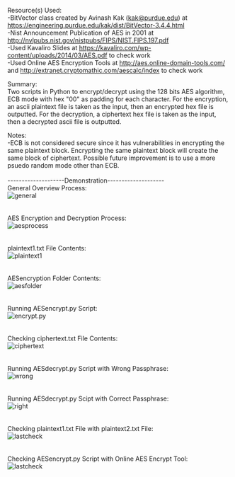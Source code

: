 
Resource(s) Used: </br>
-BitVector class created by Avinash Kak (kak@purdue.edu) at https://engineering.purdue.edu/kak/dist/BitVector-3.4.4.html </br>
-Nist Announcement Publication of AES in 2001 at http://nvlpubs.nist.gov/nistpubs/FIPS/NIST.FIPS.197.pdf </br>
-Used Kavaliro Slides at https://kavaliro.com/wp-content/uploads/2014/03/AES.pdf to check work </br>
-Used Online AES Encryption Tools at http://aes.online-domain-tools.com/ and http://extranet.cryptomathic.com/aescalc/index to check work 

Summary:</br>
Two scripts in Python to encrypt/decrypt using the 128 bits AES algorithm, ECB mode with hex "00" as padding for each character. For the encryption, an ascii plaintext file is taken as the input, then an encrypted hex file is outputted. For the decryption, a ciphertext hex file is taken as the input, then a decrypted ascii file is outputted.</br>

Notes: </br> 
-ECB is not considered secure since it has vulnerabilities in encrypting the same plaintext block. Encrypting the same plaintext block will create the same block of ciphertext. Possible future improvement is to use a more psuedo random mode other than ECB.</br>
<br />
--------------------Demonstration--------------------<br />
General Overview Process: <br />
![general](/Demo/1.png)
<br /><br /><br />
AES Encryption and Decryption Process: <br />
![aesprocess](/Demo/2.png)
<br /><br /><br />
plaintext1.txt File Contents: <br />
![plaintext1](/Demo/3.png)
<br /><br /><br />
AESencryption Folder Contents: <br />
![aesfolder](/Demo/4.png)
<br /><br /><br />
Running AESencrypt.py Script: <br />
![encrypt.py](/Demo/5.png)
<br /><br /><br />
Checking ciphertext.txt File Contents: <br />
![ciphertext](/Demo/6.png)
<br /><br /><br />
Running AESdecrypt.py Script with Wrong Passphrase: <br />
![wrong](/Demo/7.png)
<br /><br /><br />
Running AESdecrypt.py Scipt with Correct Passphrase: <br />
![right](/Demo/8.png)
<br /><br /><br />
Checking plaintext1.txt File with plaintext2.txt File: <br />
![lastcheck](/Demo/9.png)
<br /><br /><br />
Checking AESencrypt.py Script with Online AES Encrypt Tool: <br />
![lastcheck](/Demo/10.png)
<br /><br /><br />
